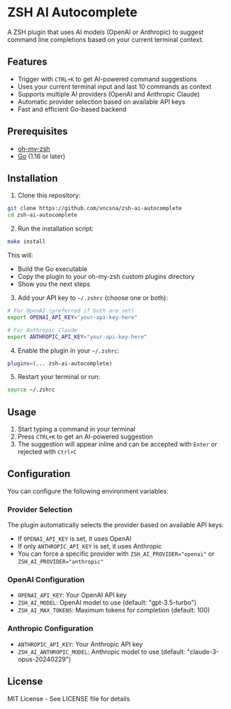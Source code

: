 # ZSH AI Autocomplete

A ZSH plugin that uses AI models (OpenAI or Anthropic) to suggest command line completions based on your current terminal context.

## Features

- Trigger with `CTRL+K` to get AI-powered command suggestions
- Uses your current terminal input and last 10 commands as context
- Supports multiple AI providers (OpenAI and Anthropic Claude)
- Automatic provider selection based on available API keys
- Fast and efficient Go-based backend

## Prerequisites

- [oh-my-zsh](https://ohmyz.sh/)
- [Go](https://golang.org/) (1.16 or later)

## Installation

1. Clone this repository:
```bash
git clone https://github.com/vncsna/zsh-ai-autocomplete
cd zsh-ai-autocomplete
```

2. Run the installation script:
```bash
make install
```
This will:
- Build the Go executable
- Copy the plugin to your oh-my-zsh custom plugins directory
- Show you the next steps

3. Add your API key to `~/.zshrc` (choose one or both):
```bash
# For OpenAI (preferred if both are set)
export OPENAI_API_KEY="your-api-key-here"

# For Anthropic Claude
export ANTHROPIC_API_KEY="your-api-key-here"
```

4. Enable the plugin in your `~/.zshrc`:
```bash
plugins=(... zsh-ai-autocomplete)
```

5. Restart your terminal or run:
```bash
source ~/.zshrc
```

## Usage

1. Start typing a command in your terminal
2. Press `CTRL+K` to get an AI-powered suggestion
3. The suggestion will appear inline and can be accepted with `Enter` or rejected with `Ctrl+C`

## Configuration

You can configure the following environment variables:

### Provider Selection
The plugin automatically selects the provider based on available API keys:
- If `OPENAI_API_KEY` is set, it uses OpenAI
- If only `ANTHROPIC_API_KEY` is set, it uses Anthropic
- You can force a specific provider with `ZSH_AI_PROVIDER="openai"` or `ZSH_AI_PROVIDER="anthropic"`

### OpenAI Configuration
- `OPENAI_API_KEY`: Your OpenAI API key
- `ZSH_AI_MODEL`: OpenAI model to use (default: "gpt-3.5-turbo")
- `ZSH_AI_MAX_TOKENS`: Maximum tokens for completion (default: 100)

### Anthropic Configuration
- `ANTHROPIC_API_KEY`: Your Anthropic API key
- `ZSH_AI_ANTHROPIC_MODEL`: Anthropic model to use (default: "claude-3-opus-20240229")

## License

MIT License - See LICENSE file for details